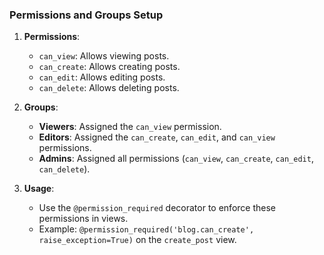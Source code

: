 ### Permissions and Groups Setup

1. **Permissions**:
   - `can_view`: Allows viewing posts.
   - `can_create`: Allows creating posts.
   - `can_edit`: Allows editing posts.
   - `can_delete`: Allows deleting posts.

2. **Groups**:
   - **Viewers**: Assigned the `can_view` permission.
   - **Editors**: Assigned the `can_create`, `can_edit`, and `can_view` permissions.
   - **Admins**: Assigned all permissions (`can_view`, `can_create`, `can_edit`, `can_delete`).

3. **Usage**:
   - Use the `@permission_required` decorator to enforce these permissions in views.
   - Example: `@permission_required('blog.can_create', raise_exception=True)` on the `create_post` view.
